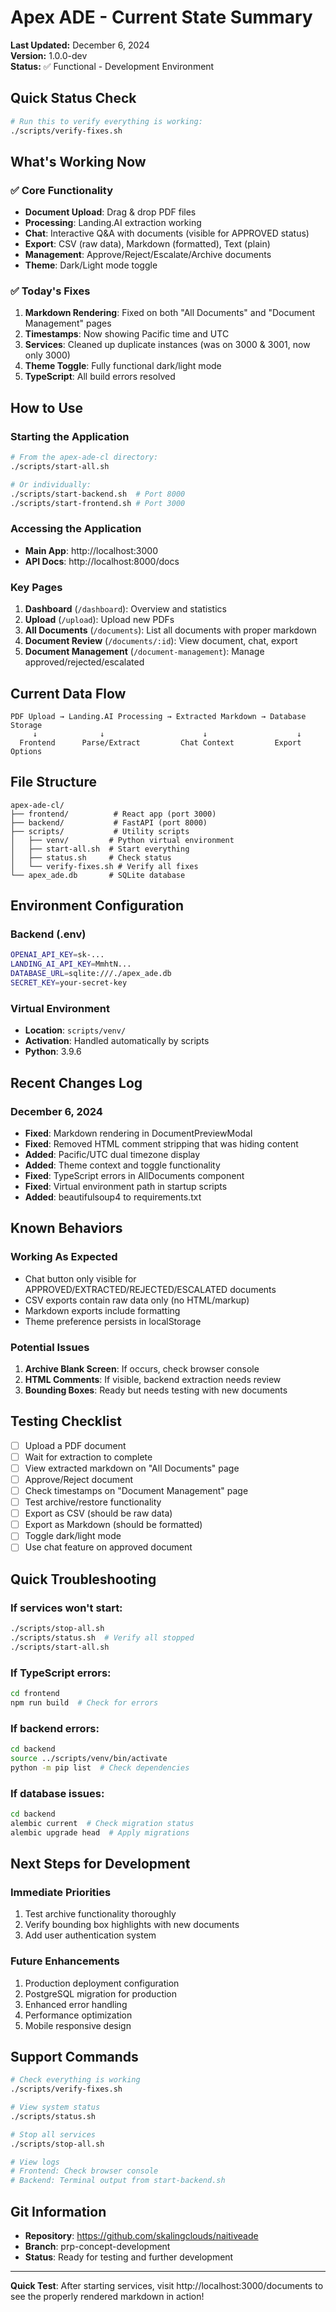 # Apex ADE - Current State Summary
**Last Updated:** December 6, 2024  
**Version:** 1.0.0-dev  
**Status:** ✅ Functional - Development Environment

## Quick Status Check

```bash
# Run this to verify everything is working:
./scripts/verify-fixes.sh
```

## What's Working Now

### ✅ Core Functionality
- **Document Upload**: Drag & drop PDF files
- **Processing**: Landing.AI extraction working
- **Chat**: Interactive Q&A with documents (visible for APPROVED status)
- **Export**: CSV (raw data), Markdown (formatted), Text (plain)
- **Management**: Approve/Reject/Escalate/Archive documents
- **Theme**: Dark/Light mode toggle

### ✅ Today's Fixes
1. **Markdown Rendering**: Fixed on both "All Documents" and "Document Management" pages
2. **Timestamps**: Now showing Pacific time and UTC
3. **Services**: Cleaned up duplicate instances (was on 3000 & 3001, now only 3000)
4. **Theme Toggle**: Fully functional dark/light mode
5. **TypeScript**: All build errors resolved

## How to Use

### Starting the Application
```bash
# From the apex-ade-cl directory:
./scripts/start-all.sh

# Or individually:
./scripts/start-backend.sh  # Port 8000
./scripts/start-frontend.sh # Port 3000
```

### Accessing the Application
- **Main App**: http://localhost:3000
- **API Docs**: http://localhost:8000/docs

### Key Pages
1. **Dashboard** (`/dashboard`): Overview and statistics
2. **Upload** (`/upload`): Upload new PDFs
3. **All Documents** (`/documents`): List all documents with proper markdown
4. **Document Review** (`/documents/:id`): View document, chat, export
5. **Document Management** (`/document-management`): Manage approved/rejected/escalated

## Current Data Flow

```
PDF Upload → Landing.AI Processing → Extracted Markdown → Database Storage
     ↓              ↓                      ↓                    ↓
  Frontend      Parse/Extract         Chat Context         Export Options
```

## File Structure
```
apex-ade-cl/
├── frontend/          # React app (port 3000)
├── backend/           # FastAPI (port 8000)
├── scripts/           # Utility scripts
│   ├── venv/         # Python virtual environment
│   ├── start-all.sh  # Start everything
│   ├── status.sh     # Check status
│   └── verify-fixes.sh # Verify all fixes
└── apex_ade.db       # SQLite database
```

## Environment Configuration

### Backend (.env)
```bash
OPENAI_API_KEY=sk-...
LANDING_AI_API_KEY=MmhtN...
DATABASE_URL=sqlite:///./apex_ade.db
SECRET_KEY=your-secret-key
```

### Virtual Environment
- **Location**: `scripts/venv/`
- **Activation**: Handled automatically by scripts
- **Python**: 3.9.6

## Recent Changes Log

### December 6, 2024
- **Fixed**: Markdown rendering in DocumentPreviewModal
- **Fixed**: Removed HTML comment stripping that was hiding content
- **Added**: Pacific/UTC dual timezone display
- **Added**: Theme context and toggle functionality
- **Fixed**: TypeScript errors in AllDocuments component
- **Fixed**: Virtual environment path in startup scripts
- **Added**: beautifulsoup4 to requirements.txt

## Known Behaviors

### Working As Expected
- Chat button only visible for APPROVED/EXTRACTED/REJECTED/ESCALATED documents
- CSV exports contain raw data only (no HTML/markup)
- Markdown exports include formatting
- Theme preference persists in localStorage

### Potential Issues
1. **Archive Blank Screen**: If occurs, check browser console
2. **HTML Comments**: If visible, backend extraction needs review
3. **Bounding Boxes**: Ready but needs testing with new documents

## Testing Checklist

- [ ] Upload a PDF document
- [ ] Wait for extraction to complete
- [ ] View extracted markdown on "All Documents" page
- [ ] Approve/Reject document
- [ ] Check timestamps on "Document Management" page
- [ ] Test archive/restore functionality
- [ ] Export as CSV (should be raw data)
- [ ] Export as Markdown (should be formatted)
- [ ] Toggle dark/light mode
- [ ] Use chat feature on approved document

## Quick Troubleshooting

### If services won't start:
```bash
./scripts/stop-all.sh
./scripts/status.sh  # Verify all stopped
./scripts/start-all.sh
```

### If TypeScript errors:
```bash
cd frontend
npm run build  # Check for errors
```

### If backend errors:
```bash
cd backend
source ../scripts/venv/bin/activate
python -m pip list  # Check dependencies
```

### If database issues:
```bash
cd backend
alembic current  # Check migration status
alembic upgrade head  # Apply migrations
```

## Next Steps for Development

### Immediate Priorities
1. Test archive functionality thoroughly
2. Verify bounding box highlights with new documents
3. Add user authentication system

### Future Enhancements
1. Production deployment configuration
2. PostgreSQL migration for production
3. Enhanced error handling
4. Performance optimization
5. Mobile responsive design

## Support Commands

```bash
# Check everything is working
./scripts/verify-fixes.sh

# View system status
./scripts/status.sh

# Stop all services
./scripts/stop-all.sh

# View logs
# Frontend: Check browser console
# Backend: Terminal output from start-backend.sh
```

## Git Information
- **Repository**: https://github.com/skalingclouds/naitiveade
- **Branch**: prp-concept-development
- **Status**: Ready for testing and further development

---

**Quick Test**: After starting services, visit http://localhost:3000/documents to see the properly rendered markdown in action!